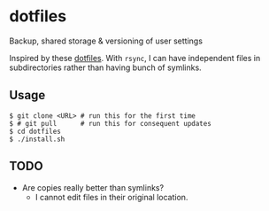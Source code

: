 # dotfiles
Backup, shared storage &amp; versioning of user settings

Inspired by these [dotfiles](https://github.com/mathiasbynens/dotfiles). With
`rsync`, I can have independent files in subdirectories rather than having
bunch of symlinks.

## Usage

    $ git clone <URL> # run this for the first time
    $ # git pull      # run this for consequent updates
    $ cd dotfiles
    $ ./install.sh

## TODO

  * Are copies really better than symlinks?
    * I cannot edit files in their original location.
